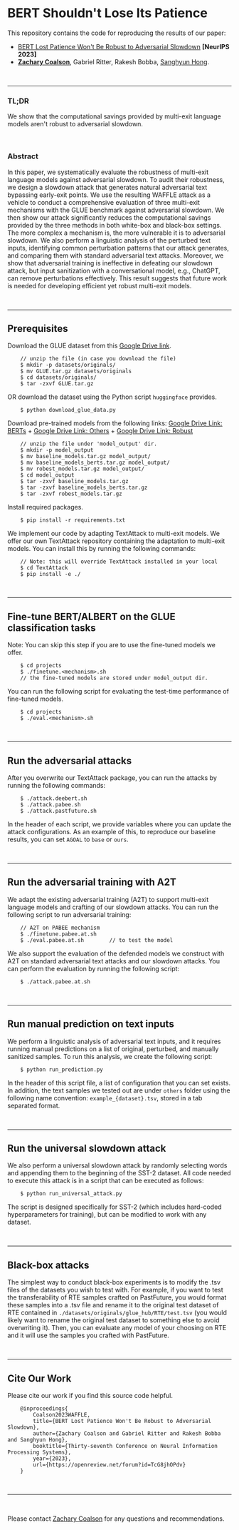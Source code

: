 
# BERT Shouldn't Lose Its Patience

This repository contains the code for reproducing the results of our paper:

- [BERT Lost Patience Won't Be Robust to Adversarial Slowdown]() **[NeurIPS 2023]**
- **[Zachary Coalson](mailto:coalsonz@oregonstate.edu)**, Gabriel Ritter, Rakesh Bobba, [Sanghyun Hong](https://sanghyun-hong.com).

&nbsp;

----

### TL;DR

We show that the computational savings provided by multi-exit language models aren't robust to adversarial slowdown.

&nbsp;

### Abstract

In this paper, we systematically evaluate the robustness of multi-exit language models against adversarial slowdown. To audit their robustness, we design a slowdown attack that generates natural adversarial text bypassing early-exit points. We use the resulting WAFFLE attack as a vehicle to conduct a comprehensive evaluation of three multi-exit mechanisms with the GLUE benchmark against adversarial slowdown. We then show our attack significantly reduces the computational savings provided by the three methods in both white-box and black-box settings. The more complex a mechanism is, the more vulnerable it is to adversarial slowdown. We also perform a linguistic analysis of the perturbed text inputs, identifying common perturbation patterns that our attack generates, and comparing them with standard adversarial text attacks. Moreover, we show that adversarial training is ineffective in defeating our slowdown attack, but input sanitization with a conversational model, e.g., ChatGPT, can remove perturbations effectively. This result suggests that future work is needed for developing efficient yet robust multi-exit models.

&nbsp;

----

## Prerequisites

Download the GLUE dataset from this [Google Drive link](https://drive.google.com/file/d/1E3YjvukrVRNNo06FdUTbRSf35hnks65Z/view?usp=sharing).

```
    // unzip the file (in case you download the file)
    $ mkdir -p datasets/originals/
    $ mv GLUE.tar.gz datasets/originals
    $ cd datasets/originals/
    $ tar -zxvf GLUE.tar.gz
```

OR download the dataset using the Python script `huggingface` provides.

```
    $ python download_glue_data.py
```


Download pre-trained models from the following links: [Google Drive Link: BERTs](https://drive.google.com/file/d/1xHWlGeTq8wIjnQHsIh_UfcS6Hv-pGEam/view?usp=sharing) + [Google Drive Link: Others](https://drive.google.com/file/d/1BLd43ZECavTVb6-oyoTDJRPOooliriGb/view?usp=sharing) + [Google Drive Link: Robust](https://drive.google.com/file/d/1jfK_EWMoCt4n8IhMJJu07NtYPX2kF5fD/view?usp=share_link)

```
    // unzip the file under 'model_output' dir.
    $ mkdir -p model_output
    $ mv baseline_models.tar.gz model_output/
    $ mv baseline_models_berts.tar.gz model_output/
    $ mv robest_models.tar.gz model_output/
    $ cd model_output
    $ tar -zxvf baseline_models.tar.gz
    $ tar -zxvf baseline_models_berts.tar.gz
    $ tar -zxvf robest_models.tar.gz
```

Install required packages.

```
    $ pip install -r requirements.txt
```

We implement our code by adapting TextAttack to multi-exit models. We offer our own TextAttack repository containing the adaptation to multi-exit models. You can install this by running the following commands: 

```
    // Note: this will override TextAttack installed in your local
    $ cd TextAttack
    $ pip install -e ./
```

&nbsp;

----

## Fine-tune BERT/ALBERT on the GLUE classification tasks

Note: You can skip this step if you are to use the fine-tuned models we offer.

```
    $ cd projects
    $ ./finetune.<mechanism>.sh
    // the fine-tuned models are stored under model_output dir.
```

You can run the following script for evaluating the test-time performance of fine-tuned models.

```
    $ cd projects
    $ ./eval.<mechanism>.sh
```

&nbsp;

----

## Run the adversarial attacks

After you overwrite our TextAttack package, you can run the attacks by running the following commands:

```
    $ ./attack.deebert.sh
    $ ./attack.pabee.sh
    $ ./attack.pastfuture.sh
```

In the header of each script, we provide variables where you can update the attack configurations. As an example of this, to reproduce our baseline results, you can set `AGOAL` to `base` or `ours`.

&nbsp;

----

## Run the adversarial training with A2T

We adapt the existing adversarial training (A2T) to support multi-exit language models and crafting of our slowdown attacks. You can run the following script to run adversarial training:

```
    // A2T on PABEE mechanism
    $ ./finetune.pabee.at.sh
    $ ./eval.pabee.at.sh        // to test the model
```

We also support the evaluation of the defended models we construct with A2T on standard adversarial text attacks and our slowdown attacks. You can perform the evaluation by running the following script:

```
    $ ./attack.pabee.at.sh
```

&nbsp;

----

## Run manual prediction on text inputs

We perform a linguistic analysis of adversarial text inputs, and it requires running manual predictions on a list of original, perturbed, and manually sanitized samples. To run this analysis, we create the following script:

```
    $ python run_prediction.py
```

In the header of this script file, a list of configuration that you can set exists. In addition, the text samples we tested out are under `others` folder using the following name convention: `example_{dataset}.tsv`, stored in a tab separated format.

&nbsp;

----

## Run the universal slowdown attack

We also perform a universal slowdown attack by randomly selecting words and appending them to the beginning of the SST-2 dataset. All code needed to execute this attack is in a script that can be executed as follows:

```
    $ python run_universal_attack.py
```

The script is designed specifically for SST-2 (which includes hard-coded hyperparameters for training), but can be modified to work with any dataset.

&nbsp;

----

## Black-box attacks

The simplest way to conduct black-box experiments is to modify the .tsv files of the datasets you wish to test with. For example, if you want to test the transferability of RTE samples crafted on PastFuture, you would format these samples into a .tsv file and rename it to the original test dataset of RTE contained in `./datasets/originals/glue_hub/RTE/test.tsv` (you would likely want to rename the original test dataset to something else to avoid overwriting it). Then, you can evaluate any model of your choosing on RTE and it will use the samples you crafted with PastFuture.

&nbsp;

----

## Cite Our Work

Please cite our work if you find this source code helpful.

```
    @inproceedings{
        Coalson2023WAFFLE,
        title={BERT Lost Patience Won't Be Robust to Adversarial Slowdown},
        author={Zachary Coalson and Gabriel Ritter and Rakesh Bobba and Sanghyun Hong},
        booktitle={Thirty-seventh Conference on Neural Information Processing Systems},
        year={2023},
        url={https://openreview.net/forum?id=TcG8jhOPdv}
    }
```

&nbsp;

---

&nbsp;

Please contact [Zachary Coalson](mailto:coalsonz@oregonstate.edu) for any questions and recommendations.
